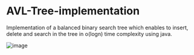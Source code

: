 # AVL-Tree-implementation

Implementation of a balanced binary search tree which enables to insert, delete and search in the tree in o(logn) time complexity using java.

![image](https://user-images.githubusercontent.com/105251129/184145186-9b8cf25f-40b5-4849-8873-28188435dd8c.png)
